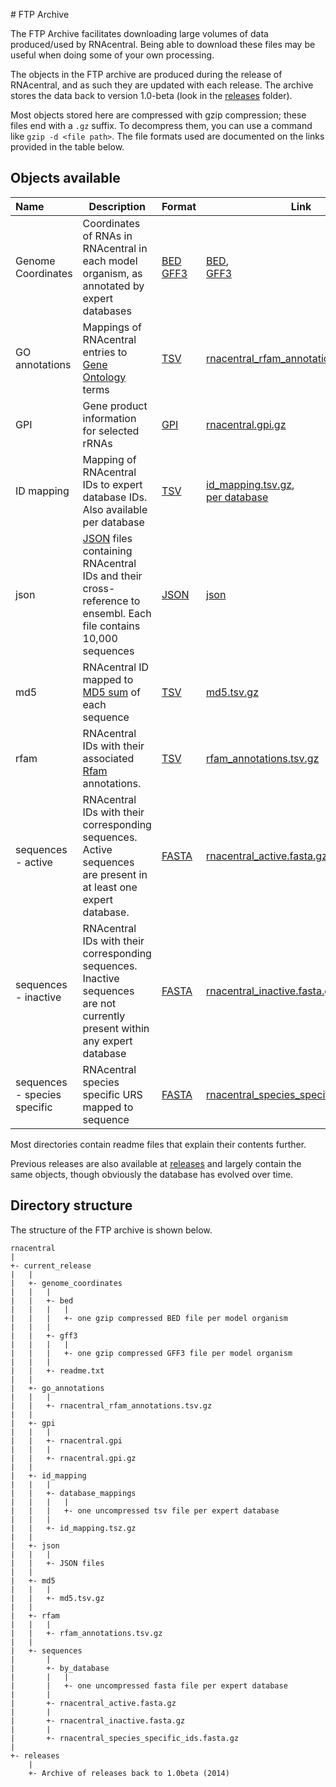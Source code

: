 
#<i class="fa fa-search"></i>  FTP Archive

The FTP Archive facilitates downloading large volumes of data produced/used by RNAcentral. Being able to download these files may be useful when doing some of your own processing.

The objects in the FTP archive are produced during the release of RNAcentral, and as such they are updated with each release. The archive stores
the data back to version 1.0-beta (look in the [releases](http://ftp.ebi.ac.uk/pub/databases/RNAcentral/releases/) folder).

Most objects stored here are compressed with gzip compression; these files end with a `.gz` suffix. To decompress them, you can use a command like `gzip -d <file path>`. The file formats used are documented on the links provided in the table below.

## Objects available

| Name  |  Description |  Format |  Link  |
|:------|--------------|----------|--------|
|  Genome Coordinates  | Coordinates of RNAs in RNAcentral in each model organism, as annotated by expert databases | [BED](http://www.ensembl.org/info/website/upload/bed.html)<br />[GFF3](https://github.com/The-Sequence-Ontology/Specifications/blob/master/gff3.md)  | [BED](http://ftp.ebi.ac.uk/pub/databases/RNAcentral/current_release/genome_coordinates/bed/),<br />[GFF3](http://ftp.ebi.ac.uk/pub/databases/RNAcentral/current_release/genome_coordinates/gff3/)  |
| GO annotations       | Mappings of RNAcentral entries to [Gene Ontology](http://geneontology.org/) terms  | [TSV](https://en.wikipedia.org/wiki/Tab-separated_values)  | [rnacentral_rfam_annotations.tsv.gz](http://ftp.ebi.ac.uk/pub/databases/RNAcentral/current_release/go_annotations/rnacentral_rfam_annotations.tsv.gz)  |
| GPI                  | Gene product information for selected rRNAs | [GPI](http://geneontology.org/docs/gene-product-information-gpi-format/)  | [rnacentral.gpi.gz](http://ftp.ebi.ac.uk/pub/databases/RNAcentral/current_release/gpi/rnacentral.gpi.gz)  |
| ID mapping  |  Mapping of RNAcentral IDs to expert database IDs. Also available per database  | [TSV](https://en.wikipedia.org/wiki/Tab-separated_values)  | [id_mapping.tsv.gz](http://ftp.ebi.ac.uk/pub/databases/RNAcentral/current_release/id_mapping/id_mapping.tsv.gz),<br />[per database](http://ftp.ebi.ac.uk/pub/databases/RNAcentral/current_release/id_mapping/database_mappings/)  |
| json | [JSON](https://www.json.org/json-en.html) files containing RNAcentral IDs and their cross-reference to ensembl. Each file contains 10,000 sequences | [JSON](https://en.wikipedia.org/wiki/JSON) | [json](http://ftp.ebi.ac.uk/pub/databases/RNAcentral/current_release/json/) |
| md5  | RNAcentral ID mapped to [MD5 sum](https://en.wikipedia.org/wiki/MD5) of each sequence   | [TSV](https://en.wikipedia.org/wiki/Tab-separated_values) | [md5.tsv.gz](http://ftp.ebi.ac.uk/pub/databases/RNAcentral/current_release/md5/md5.tsv.gz)  |
| rfam  | RNAcentral IDs with their associated [Rfam](https://rfam.xfam.org/) annotations.  | [TSV](https://en.wikipedia.org/wiki/Tab-separated_values)  | [rfam_annotations.tsv.gz](http://ftp.ebi.ac.uk/pub/databases/RNAcentral/current_release/rfam/rfam_annotations.tsv.gz)  |
| sequences - active | RNAcentral IDs with their corresponding sequences. Active sequences are present in at least one expert database. | [FASTA](https://en.wikipedia.org/wiki/FASTA_format)  | [rnacentral_active.fasta.gz](http://ftp.ebi.ac.uk/pub/databases/RNAcentral/current_release/sequences/rnacentral_active.fasta.gz) |
|sequences - inactive| RNAcentral IDs with their corresponding sequences. Inactive sequences are not currently present within any expert database |[FASTA](https://en.wikipedia.org/wiki/FASTA_format)|[rnacentral_inactive.fasta.gz](http://ftp.ebi.ac.uk/pub/databases/RNAcentral/current_release/sequences/rnacentral_inactive.fasta.gz)|
|sequences - species specific| RNAcentral species specific URS mapped to sequence | [FASTA](https://en.wikipedia.org/wiki/FASTA_format) | [rnacentral_species_specific_ids.fasta.gz](http://ftp.ebi.ac.uk/pub/databases/RNAcentral/current_release/sequences/rnacentral_species_specific_ids.fasta.gz) |

Most directories contain readme files that explain their contents further.

Previous releases are also available at [releases](http://ftp.ebi.ac.uk/pub/databases/RNAcentral/releases/) and largely contain the same objects, though obviously the database has evolved over time.

## Directory structure
The structure of the FTP archive is shown below.

```
rnacentral
|
+- current_release
|   |
|   +- genome_coordinates
|   |   |
|   |   +- bed
|   |   |   |
|   |   |   +- one gzip compressed BED file per model organism
|   |   |
|   |   +- gff3
|   |   |   |
|   |   |   +- one gzip compressed GFF3 file per model organism
|   |   |
|   |   +- readme.txt
|   |
|   +- go_annotations
|   |   |
|   |   +- rnacentral_rfam_annotations.tsv.gz
|   |
|   +- gpi
|   |   |
|   |   +- rnacentral.gpi
|   |   |
|   |   +- rnacentral.gpi.gz
|   |
|   +- id_mapping
|   |   |
|   |   +- database_mappings
|   |   |   |
|   |   |   +- one uncompressed tsv file per expert database
|   |   |
|   |   +- id_mapping.tsz.gz
|   |
|   +- json
|   |   |
|   |   +- JSON files
|   |
|   +- md5
|   |   |
|   |   +- md5.tsv.gz
|   |
|   +- rfam
|   |   |
|   |   +- rfam_annotations.tsv.gz
|   |
|   +- sequences
|       |
|       +- by_database
|       |   |
|       |   +- one uncompressed fasta file per expert database
|       |
|       +- rnacentral_active.fasta.gz
|       |
|       +- rnacentral_inactive.fasta.gz
|       |
|       +- rnacentral_species_specific_ids.fasta.gz
|
+- releases
    |
    +- Archive of releases back to 1.0beta (2014)
```
